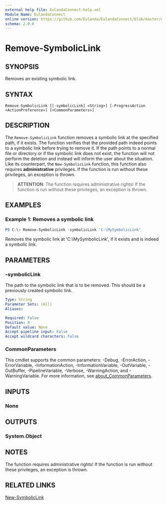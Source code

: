 ```yaml
---
external help file: EulandaConnect-help.xml
Module Name: EulandaConnect
online version: https://github.com/Eulanda/EulandaConnect/blob/master/docs/Remove-SymbolicLink.md
schema: 2.0.0
---
```


# Remove-SymbolicLink

## SYNOPSIS
Removes an existing symbolic link.

## SYNTAX

```
Remove-SymbolicLink [[-symbolicLink] <String>] [-ProgressAction <ActionPreference>] [<CommonParameters>]
```

## DESCRIPTION
The `Remove-SymbolicLink` function removes a symbolic link at the specified path, if it exists. The function verifies that the provided path indeed points to a symbolic link before trying to remove it. If the path points to a normal file or directory or if the symbolic link does not exist, the function will not perform the deletion and instead will inform the user about the situation. Like its counterpart, the `New-SymbolicLink` function, this function also requires **administrative** privileges. If the function is run without these privileges, an exception is thrown. 

> **ATTENTION**: The function requires administrative rights! If the function is run without these privileges, an exception is thrown.

## EXAMPLES

### Example 1: Removes a symbolic link
```powershell
PS C:\> Remove-SymbolicLink -symbolicLink 'C:\MySymbolicLink'
```

Removes the symbolic link at 'C:\MySymbolicLink', if it exists and is indeed a symbolic link.

## PARAMETERS

### -symbolicLink
The path to the symbolic link that is to be removed. This should be a previously created symbolic link.

```yaml
Type: String
Parameter Sets: (All)
Aliases:

Required: False
Position: 0
Default value: None
Accept pipeline input: False
Accept wildcard characters: False
```


### CommonParameters
This cmdlet supports the common parameters: -Debug, -ErrorAction, -ErrorVariable, -InformationAction, -InformationVariable, -OutVariable, -OutBuffer, -PipelineVariable, -Verbose, -WarningAction, and -WarningVariable. For more information, see [about_CommonParameters](http://go.microsoft.com/fwlink/?LinkID=113216).

## INPUTS

### None

## OUTPUTS

### System.Object
## NOTES

The function requires administrative rights! If the function is run without these privileges, an exception is thrown.

## RELATED LINKS

[New-SymbolicLink](./functions/New-SymbolicLink.md)



